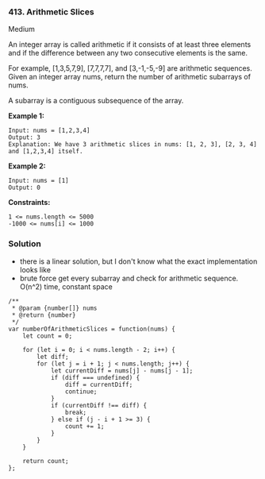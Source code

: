 ### 413. Arithmetic Slices
Medium

An integer array is called arithmetic if it consists of at least three elements and if the difference between any two consecutive elements is the same.

For example, [1,3,5,7,9], [7,7,7,7], and [3,-1,-5,-9] are arithmetic sequences.
Given an integer array nums, return the number of arithmetic subarrays of nums.

A subarray is a contiguous subsequence of the array. 

**Example 1:**
```
Input: nums = [1,2,3,4]
Output: 3
Explanation: We have 3 arithmetic slices in nums: [1, 2, 3], [2, 3, 4] and [1,2,3,4] itself.
```

**Example 2:**
```
Input: nums = [1]
Output: 0
``` 

**Constraints:**
```
1 <= nums.length <= 5000
-1000 <= nums[i] <= 1000
```

### Solution
- there is a linear solution, but I don't know what the exact implementation looks like
- brute force get every subarray and check for arithmetic sequence. O(n^2) time, constant space
```
/**
 * @param {number[]} nums
 * @return {number}
 */
var numberOfArithmeticSlices = function(nums) {
    let count = 0;
    
    for (let i = 0; i < nums.length - 2; i++) {
        let diff;
        for (let j = i + 1; j < nums.length; j++) {
            let currentDiff = nums[j] - nums[j - 1];
            if (diff === undefined) {
                diff = currentDiff;
                continue;
            }
            if (currentDiff !== diff) {
                break;
            } else if (j - i + 1 >= 3) {
                count += 1;
            }
        }
    }
    
    return count;
};
```
